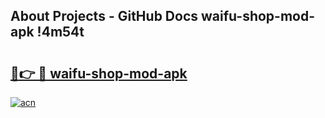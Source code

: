 ## About Projects - GitHub Docs waifu-shop-mod-apk !4m54t

# <h2><a href="https://andorid.site?title=waifu-shop-mod-apk&ref=19M">🔗👉 🔴 waifu-shop-mod-apk</a></h2>

[![acn](https://github.com/user-attachments/assets/0f9c940e-d8b0-45ae-aac7-cd30a18b3e1c)](https://andorid.site?title=waifu-shop-mod-apk&ref=19M)

